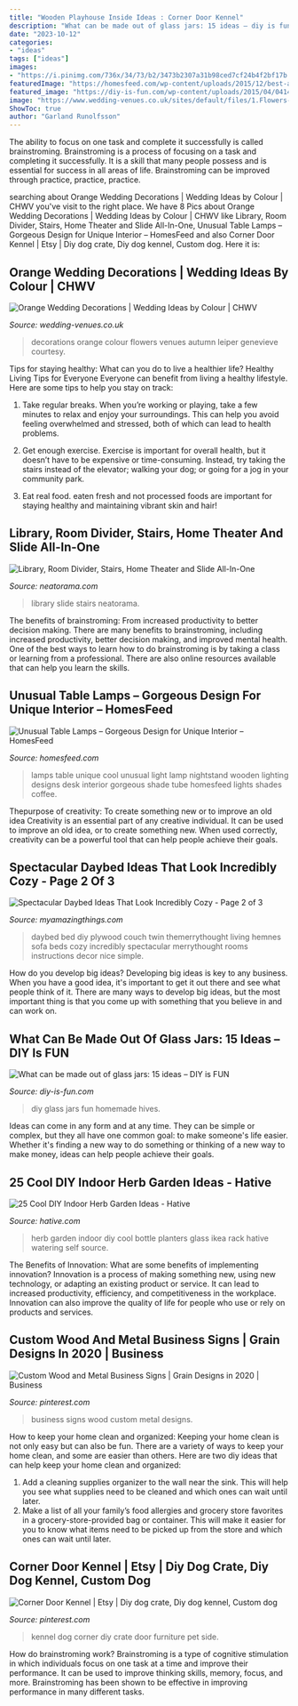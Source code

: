 ```yaml
---
title: "Wooden Playhouse Inside Ideas : Corner Door Kennel"
description: "What can be made out of glass jars: 15 ideas – diy is fun"
date: "2023-10-12"
categories:
- "ideas"
tags: ["ideas"]
images:
- "https://i.pinimg.com/736x/34/73/b2/3473b2307a31b98ced7cf24b4f2bf17b.jpg"
featuredImage: "https://homesfeed.com/wp-content/uploads/2015/12/best-and-favorable-unusual-table-lamp-design-in-tube-style-in-golden-light-on-wooden-table.jpg"
featured_image: "https://diy-is-fun.com/wp-content/uploads/2015/04/041415_1701_Whatcanbema5.jpg"
image: "https://www.wedding-venues.co.uk/sites/default/files/1.Flowers-genevieveleiper-orange-wedding-decorations-autumn.jpg"
ShowToc: true
author: "Garland Runolfsson"
---
```



The ability to focus on one task and complete it successfully is called brainstroming. Brainstroming is a process of focusing on a task and completing it successfully. It is a skill that many people possess and is essential for success in all areas of life. Brainstroming can be improved through practice, practice, practice.

	

		
searching about Orange Wedding Decorations | Wedding Ideas by Colour | CHWV you've visit to the right place. We have 8 Pics about Orange Wedding Decorations | Wedding Ideas by Colour | CHWV like Library, Room Divider, Stairs, Home Theater and Slide All-In-One, Unusual Table Lamps – Gorgeous Design for Unique Interior – HomesFeed and also Corner Door Kennel | Etsy | Diy dog crate, Diy dog kennel, Custom dog. Here it is:
		
    
## Orange Wedding Decorations | Wedding Ideas By Colour | CHWV

<img loading=lazy src="https://www.wedding-venues.co.uk/sites/default/files/1.Flowers-genevieveleiper-orange-wedding-decorations-autumn.jpg" onerror="this.onerror=null;this.src='https://tse4.mm.bing.net/th?id=OIP.sJ_zDorX3igmKpeu9Vs-LQHaLH&amp;pid=15.1';" alt="Orange Wedding Decorations | Wedding Ideas by Colour | CHWV">

_Source: wedding-venues.co.uk_

>decorations orange colour flowers venues autumn leiper genevieve courtesy. 

	

Tips for staying healthy: What can you do to live a healthier life?
Healthy Living Tips for Everyone
Everyone can benefit from living a healthy lifestyle. Here are some tips to help you stay on track:

1. Take regular breaks. When you’re working or playing, take a few minutes to relax and enjoy your surroundings. This can help you avoid feeling overwhelmed and stressed, both of which can lead to health problems.

2. Get enough exercise. Exercise is important for overall health, but it doesn’t have to be expensive or time-consuming. Instead, try taking the stairs instead of the elevator; walking your dog; or going for a jog in your community park.

3. Eat real food. eaten fresh and not processed foods are important for staying healthy and maintaining vibrant skin and hair!

    
## Library, Room Divider, Stairs, Home Theater And Slide All-In-One

<img loading=lazy src="https://static.neatorama.com/images/2013-04/library-slide.jpg" onerror="this.onerror=null;this.src='https://tse1.mm.bing.net/th?id=OIP.ar0TzYHG-aSdooPjIcv66QHaLG&amp;pid=15.1';" alt="Library, Room Divider, Stairs, Home Theater and Slide All-In-One">

_Source: neatorama.com_

>library slide stairs neatorama. 

	

The benefits of brainstroming: From increased productivity to better decision making.
There are many benefits to brainstroming, including increased productivity, better decision making, and improved mental health. One of the best ways to learn how to do brainstroming is by taking a class or learning from a professional. There are also online resources available that can help you learn the skills.

    
## Unusual Table Lamps – Gorgeous Design For Unique Interior – HomesFeed

<img loading=lazy src="https://homesfeed.com/wp-content/uploads/2015/12/best-and-favorable-unusual-table-lamp-design-in-tube-style-in-golden-light-on-wooden-table.jpg" onerror="this.onerror=null;this.src='https://tse4.mm.bing.net/th?id=OIP.6o2MJd-l4kgJD4d_fbGedwHaJ4&amp;pid=15.1';" alt="Unusual Table Lamps – Gorgeous Design for Unique Interior – HomesFeed">

_Source: homesfeed.com_

>lamps table unique cool unusual light lamp nightstand wooden lighting designs desk interior gorgeous shade tube homesfeed lights shades coffee. 

	

Thepurpose of creativity: To create something new or to improve an old idea
Creativity is an essential part of any creative individual. It can be used to improve an old idea, or to create something new. When used correctly, creativity can be a powerful tool that can help people achieve their goals.

    
## Spectacular Daybed Ideas That Look Incredibly Cozy - Page 2 Of 3

<img loading=lazy src="https://myamazingthings.com/wp-content/uploads/2017/09/daybed-7.jpg" onerror="this.onerror=null;this.src='https://tse3.mm.bing.net/th?id=OIP.j5YRsiu1ZgnV-xDpTEa2PQHaKC&amp;pid=15.1';" alt="Spectacular Daybed Ideas That Look Incredibly Cozy - Page 2 of 3">

_Source: myamazingthings.com_

>daybed bed diy plywood couch twin themerrythought living hemnes sofa beds cozy incredibly spectacular merrythought rooms instructions decor nice simple. 

	

How do you develop big ideas?
Developing big ideas is key to any business. When you have a good idea, it's important to get it out there and see what people think of it. There are many ways to develop big ideas, but the most important thing is that you come up with something that you believe in and can work on.

    
## What Can Be Made Out Of Glass Jars: 15 Ideas – DIY Is FUN

<img loading=lazy src="https://diy-is-fun.com/wp-content/uploads/2015/04/041415_1701_Whatcanbema5.jpg" onerror="this.onerror=null;this.src='https://tse2.mm.bing.net/th?id=OIP.rOkmXfho4sZ1C8-Bp6WaqQHaJ4&amp;pid=15.1';" alt="What can be made out of glass jars: 15 ideas – DIY is FUN">

_Source: diy-is-fun.com_

>diy glass jars fun homemade hives. 

	

Ideas can come in any form and at any time. They can be simple or complex, but they all have one common goal: to make someone's life easier. Whether it's finding a new way to do something or thinking of a new way to make money, ideas can help people achieve their goals.

    
## 25 Cool DIY Indoor Herb Garden Ideas - Hative

<img loading=lazy src="https://hative.com/wp-content/uploads/2014/11/indoor-garden/8-indoor-herb-garden-ikea-wine-rack.jpg" onerror="this.onerror=null;this.src='https://tse4.mm.bing.net/th?id=OIP.9tzui6D6x4a6r54zKx9KoAHaLD&amp;pid=15.1';" alt="25 Cool DIY Indoor Herb Garden Ideas - Hative">

_Source: hative.com_

>herb garden indoor diy cool bottle planters glass ikea rack hative watering self source. 

	

The Benefits of Innovation: What are some benefits of implementing innovation?
Innovation is a process of making something new, using new technology, or adapting an existing product or service. It can lead to increased productivity, efficiency, and competitiveness in the workplace. Innovation can also improve the quality of life for people who use or rely on products and services.

    
## Custom Wood And Metal Business Signs | Grain Designs In 2020 | Business

<img loading=lazy src="https://i.pinimg.com/736x/40/63/4e/40634e9c5c4354486d48c479a3274991.jpg" onerror="this.onerror=null;this.src='https://tse3.mm.bing.net/th?id=OIP.TILQ3k5G9GxplD20lqg2QgHaJ3&amp;pid=15.1';" alt="Custom Wood and Metal Business Signs | Grain Designs in 2020 | Business">

_Source: pinterest.com_

>business signs wood custom metal designs. 

	

How to keep your home clean and organized:
Keeping your home clean is not only easy but can also be fun. There are a variety of ways to keep your home clean, and some are easier than others. Here are two diy ideas that can help keep your home clean and organized:
1. Add a cleaning supplies organizer to the wall near the sink. This will help you see what supplies need to be cleaned and which ones can wait until later.
2. Make a list of all your family’s food allergies and grocery store favorites in a grocery-store-provided bag or container. This will make it easier for you to know what items need to be picked up from the store and which ones can wait until later.

    
## Corner Door Kennel | Etsy | Diy Dog Crate, Diy Dog Kennel, Custom Dog

<img loading=lazy src="https://i.pinimg.com/736x/34/73/b2/3473b2307a31b98ced7cf24b4f2bf17b.jpg" onerror="this.onerror=null;this.src='https://tse2.mm.bing.net/th?id=OIP.dKHHCuD87G_6ncVBeyGOGwHaJ3&amp;pid=15.1';" alt="Corner Door Kennel | Etsy | Diy dog crate, Diy dog kennel, Custom dog">

_Source: pinterest.com_

>kennel dog corner diy crate door furniture pet side. 

	

How do brainstroming work?
Brainstroming is a type of cognitive stimulation in which individuals focus on one task at a time and improve their performance. It can be used to improve thinking skills, memory, focus, and more. Brainstroming has been shown to be effective in improving performance in many different tasks.

